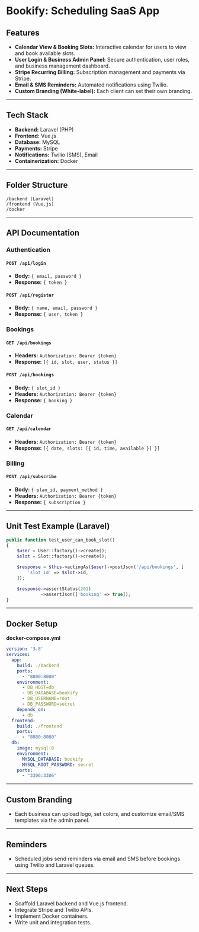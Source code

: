 # Bookify: Scheduling SaaS App

## Features

- **Calendar View & Booking Slots:** Interactive calendar for users to view and book available slots.
- **User Login & Business Admin Panel:** Secure authentication, user roles, and business management dashboard.
- **Stripe Recurring Billing:** Subscription management and payments via Stripe.
- **Email & SMS Reminders:** Automated notifications using Twilio.
- **Custom Branding (White-label):** Each client can set their own branding.

---

## Tech Stack

- **Backend:** Laravel (PHP)
- **Frontend:** Vue.js
- **Database:** MySQL
- **Payments:** Stripe
- **Notifications:** Twilio (SMS), Email
- **Containerization:** Docker

---

## Folder Structure

```
/backend (Laravel)
/frontend (Vue.js)
/docker
```

---

## API Documentation

### Authentication

#### `POST /api/login`
- **Body:** `{ email, password }`
- **Response:** `{ token }`

#### `POST /api/register`
- **Body:** `{ name, email, password }`
- **Response:** `{ user, token }`

### Bookings

#### `GET /api/bookings`
- **Headers:** `Authorization: Bearer {token}`
- **Response:** `[{ id, slot, user, status }]`

#### `POST /api/bookings`
- **Body:** `{ slot_id }`
- **Headers:** `Authorization: Bearer {token}`
- **Response:** `{ booking }`

### Calendar

#### `GET /api/calendar`
- **Headers:** `Authorization: Bearer {token}`
- **Response:** `[{ date, slots: [{ id, time, available }] }]`

### Billing

#### `POST /api/subscribe`
- **Body:** `{ plan_id, payment_method }`
- **Headers:** `Authorization: Bearer {token}`
- **Response:** `{ subscription }`

---

## Unit Test Example (Laravel)

```php
public function test_user_can_book_slot()
{
    $user = User::factory()->create();
    $slot = Slot::factory()->create();

    $response = $this->actingAs($user)->postJson('/api/bookings', [
        'slot_id' => $slot->id,
    ]);

    $response->assertStatus(201)
             ->assertJson(['booking' => true]);
}
```

---

## Docker Setup

**docker-compose.yml**
```yaml
version: '3.8'
services:
  app:
    build: ./backend
    ports:
      - "8000:8000"
    environment:
      - DB_HOST=db
      - DB_DATABASE=bookify
      - DB_USERNAME=root
      - DB_PASSWORD=secret
    depends_on:
      - db
  frontend:
    build: ./frontend
    ports:
      - "8080:8080"
  db:
    image: mysql:8
    environment:
      MYSQL_DATABASE: bookify
      MYSQL_ROOT_PASSWORD: secret
    ports:
      - "3306:3306"
```

---

## Custom Branding

- Each business can upload logo, set colors, and customize email/SMS templates via the admin panel.

---

## Reminders

- Scheduled jobs send reminders via email and SMS before bookings using Twilio and Laravel queues.

---

## Next Steps

- Scaffold Laravel backend and Vue.js frontend.
- Integrate Stripe and Twilio APIs.
- Implement Docker containers.
- Write unit and integration tests.
